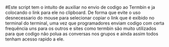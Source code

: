
#Este script tem o intuito de auxiliar no envio de codigo ao Termbin e ja colocando o link para ele no clipboard. De forma que evite o uso desnecessario do mouse para selecionar copiar o link que é exibido no terminal do terminal, uma vez que programadores enviam codigo com certa frequência uns para os outros e sites como termbin são muito utilizados para que codigo não polua as conversas nos grupos e ainda assim todos tenham acesso rapido a ele.

